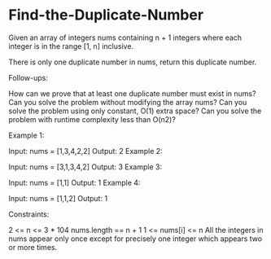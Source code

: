 # Find-the-Duplicate-Number
Given an array of integers nums containing n + 1 integers where each integer is in the range [1, n] inclusive.

There is only one duplicate number in nums, return this duplicate number.

Follow-ups:

How can we prove that at least one duplicate number must exist in nums? 
Can you solve the problem without modifying the array nums?
Can you solve the problem using only constant, O(1) extra space?
Can you solve the problem with runtime complexity less than O(n2)?
 

Example 1:

Input: nums = [1,3,4,2,2]
Output: 2
Example 2:

Input: nums = [3,1,3,4,2]
Output: 3
Example 3:

Input: nums = [1,1]
Output: 1
Example 4:

Input: nums = [1,1,2]
Output: 1
 

Constraints:

2 <= n <= 3 * 104
nums.length == n + 1
1 <= nums[i] <= n
All the integers in nums appear only once except for precisely one integer which appears two or more times.
